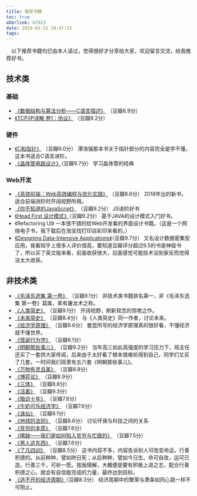 ```yaml
---
title: 推荐书籍
toc: true
abbrlink: 62923
date: 2019-03-31 10:47:13
tags:
---
```


&emsp;以下推荐书籍均已由本人读过，觉得很好才分享给大家，欢迎留言交流，给我推荐好书。

## 技术类

### 基础
- [《数据结构与算法分析——C语言描述》](https://book.douban.com/subject/1139426/) （豆瓣8.9分）
- [《TCP/IP详解 卷1：协议》](https://book.douban.com/subject/1088054/) （豆瓣9.2分）


### 硬件
- [《C和指针》](https://book.douban.com/subject/3012360/) （豆瓣9.0分）
潭浩强那本书关于指针部分的内容完全是学不懂，这本书适合C语言进阶。
- [《晶体管电路设计》](https://book.douban.com/subject/1183146/)（豆瓣9.7分）
学习晶体管的经典

### Web开发
- [《高效前端：Web高效编程与优化实践》](https://book.douban.com/subject/30170670/) （豆瓣8.6分）
2018年出的新书，适合前端进阶时开阔视野所用。
- [《你不知道的JavaScript》](https://book.douban.com/subject/26351021/) （豆瓣9.2分）
JS进阶好书
- [《Head First 设计模式》](https://book.douban.com/subject/2243615/)（豆瓣9.2分）
基于JAVA的设计模式入门好书。
- 《Refactoring UI》
一本很不错的给Web开发看的界面设计书籍。（这是一个网络电子书，我下载后在淘宝找打印店彩印来看的。）
- [《Designing Data-Intensive Applications》](https://book.douban.com/subject/26197294/)（豆瓣9.7分）
又名设计数据密集型应用，我看知乎上很多人评价很高，要知道豆瓣评分超过9.5的书是神级书了，所以买了英文版来看，前面收获很大，后面感觉可能技术没到家反而觉得没太大收获。

## 非技术类
- [《毛泽东选集 第一卷》](https://book.douban.com/subject/1139360/) （豆瓣9.1分）
非技术类书籍排名第一，非《毛泽东选集 第一卷》莫属，素有屠龙术之称。
- [《人类简史》](https://book.douban.com/subject/25985021/) （豆瓣9.1分）
开阔视野，刷新观念的惊艳之作。
- [《未来简史》](https://book.douban.com/subject/26943161/) （豆瓣8.4分）
与《人类简史》同一作者，讨论未来。
- [《经济学原理》](https://book.douban.com/subject/26435630/) （豆瓣9.6分）
曼昆所写的经济学原理真的很好看，不懂经济就不懂世界。
- [《怪诞行为学》](https://book.douban.com/subject/3223711/) （豆瓣8.1分）
- [《明朝那些事儿》](https://book.douban.com/subject/7163250/) （豆瓣9.2分）
当年高三如此高强度的学习压力下，班主任还买了一套供大家传阅，后来由于太好看了根本很难轮得到自己，同学们又买了几套，一时间我们班里有五六套《明朝那些事儿》。
- [《万物有灵且美》](https://book.douban.com/subject/4187411/) （豆瓣8.8分）
- [《博弈论》](https://book.douban.com/subject/5346017/) （豆瓣8.9分）
- [《三体》](https://book.douban.com/subject/2567698/) （豆瓣8.8分）
- [《活着》](https://book.douban.com/subject/4913064/) （豆瓣9.3分）
- [《暗访十年》](https://book.douban.com/subject/4822610/) （豆瓣7.6分）
- [《牛奶可乐经济学》](https://book.douban.com/subject/3000997/) （豆瓣7.6分）
- [《诛仙》](https://book.douban.com/subject/2337600/) （豆瓣8.1分）
- [《地球的法则》](https://book.douban.com/subject/10581480/) （豆瓣8.6分）
讨论环保与科技之间的关系
- [《贫穷的本质》](https://book.douban.com/subject/21966353/) （豆瓣7.6分）
- [《稀缺——我们是如何陷入贫穷与忙碌的》](https://book.douban.com/subject/26178426/) （豆瓣7.5分）
- [《男人这东西》](https://book.douban.com/subject/1035517/) （豆瓣7.6分）
- [《了凡四训》](https://book.douban.com/subject/2083981/) （豆瓣8.5分）
这书内容不多，内容告诉别人可改变命运，行善积德的。从前种种，譬如昨日死；从后种种，譬如今日生。命可自改，运可已造。行善三千，可祈一愿。按我理解，大概便是要有积极上进之志，配合行善积德之心，就会有自信能完成的力量，最终达到目标。
- [《逃不开的经济周期》](https://book.douban.com/subject/20272113/)（豆瓣8.3分）
经济周期中的繁荣与萧条如同心跳一样不可阻止。